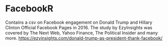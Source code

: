 # FacebookR
Contains a csv on Facebook engagement on Donald Trump and Hillary Clinton Official Facebook Pages in 2016.
The study by EzyInsights was covered by The Next Web, Yahoo Finance, The Political Insider and many more. 
https://ezyinsights.com/donald-trump-as-president-thank-facebook/
